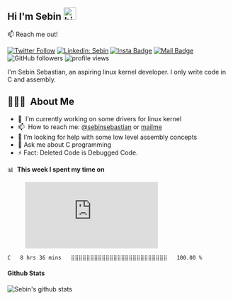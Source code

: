 
<!--
**sebinseban/sebinseban** is a ✨ _special_ ✨ repository because its `README.md` (this file) appears on your GitHub profile.

Here are some ideas to get you started:
-->

## Hi I'm Sebin <img src="https://user-images.githubusercontent.com/1303154/88677602-1635ba80-d120-11ea-84d8-d263ba5fc3c0.gif" width="28px" alt="hi">

:mailbox: Reach me out!


[![Twitter Follow](https://img.shields.io/twitter/follow/SebinSe22743748?label=Follow)](https://twitter.com/intent/follow?screen_name=SebinSe22743748)
[![Linkedin: Sebin](https://img.shields.io/badge/-Sebin-blue?style=flat-square&logo=Linkedin&logoColor=white&link=https://www.linkedin.com/in/sebinseban/)](https://www.linkedin.com/in/sebinseban/)
[![Insta Badge](https://img.shields.io/badge/-@sebn_sebastn-e84393?style=flat&labelColor=e84393&logo=instagram&logoColor=white)](https://instagram.com/sebn_sebastn)
[![Mail Badge](https://img.shields.io/badge/-mailmesebin00-c0392b?style=flat&labelColor=c0392b&logo=gmail&logoColor=white)](mailto:mailmesebin00@gmail.com)
![GitHub followers](https://img.shields.io/github/followers/sebinseban?label=Follow&style=social)
<img alt = "profile views" src="https://komarev.com/ghpvc/?username=sebinseban&color=brightgreen">  


I'm Sebin Sebastian, an aspiring linux kernel developer. I only write code in C and assembly.





## 👨🏻‍💻 &nbsp;About Me
- 🔭 &nbsp;I’m currently working on some drivers for linux kernel
- 📫 &nbsp;How to reach me: [@sebinsebastian](https://twitter.com/sebinseban) or <a rel="me" href="mailmesebin00@gmail.com">mailme</a>
- 🤔 I’m looking for help with some low level assembly concepts
- 💬 Ask me about C programming
- ⚡ Fact: Deleted Code is Debugged Code.





📊 &nbsp;**This week I spent my time on**

<figure><embed src="https://wakatime.com/share/@sebinsebastian/2911a928-aa1d-43e5-81c3-d149aa749d01.svg"></embed></figure>
 
<!--START_SECTION:waka-->

```text
C   8 hrs 36 mins   ⣿⣿⣿⣿⣿⣿⣿⣿⣿⣿⣿⣿⣿⣿⣿⣿⣿⣿⣿⣿⣿⣿⣿⣿⣿   100.00 %
```

<!--END_SECTION:waka-->

#### Github Stats

![Sebin's github stats](https://github-readme-stats.vercel.app/api?username=sebinseban&count_private=true&theme=tokyonight&hide=contribs,prs)
